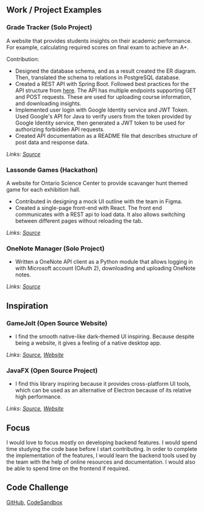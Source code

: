 ## Work / Project Examples

### Grade Tracker (Solo Project)
A website that provides students insights on their academic performance. For example, calculating required scores on final exam to achieve an A+.

Contribution:
* Designed the database schema, and as a result created the ER diagram. Then, translated the schema to relations in PostgreSQL database. 
* Created a REST API with Spring Boot. Followed best practices for the API structure from [here](https://docs.microsoft.com/en-us/azure/architecture/best-practices/api-design). The API has multiple endpoints supporting GET and POST requests. These are used for uploading course information, and downloading insights.
* Implemented user login with Google Identity service and JWT Token. Used Google's API for Java to verify users from the token provided by Google Identity service, then generated a JWT token to be used for authorizing forbidden API requests.
* Created API documentation as a README file that describes structure of post data and response data.  

_Links: [Source](https://github.com/rafsun-yu/grade-tracker-api)_

### Lassonde Games (Hackathon)
A website for Ontario Science Center to provide scavanger hunt themed game for each exhibition hall.

* Contributed in designing a mock UI outline with the team in Figma. 
* Created a single-page front-end with React. The front end communicates with a REST api to load data. It also allows switching between different pages without reloading the tab.

_Links: [Source](https://github.com/rafsun-yu/osc-frontend)_

### OneNote Manager (Solo Project)
* Written a OneNote API client as a Python module that allows logging in with Microsoft account (OAuth 2), downloading and uploading OneNote notes. 

_Links: [Source](https://github.com/rafsun-yu/onenote-manager)_

## Inspiration
### GameJolt (Open Source Website)
* I find the smooth native-like dark-themed UI inspiring. Because despite being a website, it gives a feeling of a native desktop app. 
 
_Links: [Source](https://github.com/gamejolt/gamejolt), [Website](https://gamejolt.com/)_
 
### JavaFX (Open Source Project)
* I find this library inspiring because it provides cross-platform UI tools, which can be used as an alternative of Electron because of its relative high performance. 

_Links: [Source](https://github.com/openjdk/jfx), [Website](https://openjfx.io/)_


## Focus

I would love to focus mostly on developing backend features. I would spend time studying the code base before I start contributing. In order to complete the implementation of the features, I would learn the backend tools used by the team with the help of online resources and documentation. I would also be able to spend time on the frontend if required.

## Code Challenge
[GitHub](https://github.com/rafsun-yu/cm-coding-assessment), [CodeSandbox](https://codesandbox.io/s/github/rafsun-yu/cm-coding-assessment)


